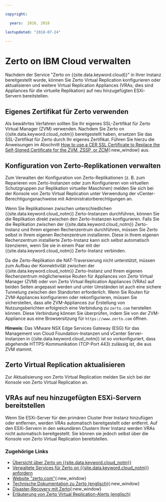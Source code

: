 ```yaml
---

copyright:

  years:  2016, 2018

lastupdated: "2018-07-24"

---
```


# Zerto on IBM Cloud verwalten

Nachdem der Service "Zerto on {{site.data.keyword.cloud}}" in Ihrer Instanz bereitgestellt wurde, können Sie Zerto Virtual Replication konfigurieren oder aktualisieren und weitere Virtual Replication Appliances (VRAs; dies sind Appliances für die virtuelle Replikation) auf neu hinzugefügten ESXi-Servern bereitstellen.

## Eigenes Zertifikat für Zerto verwenden

Als bewährtes Verfahren sollten Sie Ihr eigenes SSL-Zertifikat für Zerto Virtual Manager (ZVM) verwenden. Nachdem Sie Zerto on {{site.data.keyword.cloud_notm}} bereitgestellt haben, ersetzen Sie das SSL-Zertifikat für Zerto durch Ihr eigenes Zertifikat. Führen Sie hierzu die Anweisungen im Abschnitt [How to use a CER SSL Certificate to Replace the Self-Signed Certificate for the ZVM, ZSSP, or ZCM](https://www.zerto.com/myzerto/knowledge-base/how-to-use-a-cer-ssl-certificate-to-replace-the-self-signed-certificate-for-the-zvm-zssp-or-zcm/){:new_window} aus.

## Konfiguration von Zerto-Replikationen verwalten

Zum Verwalten der Konfiguration von Zerto-Replikationen (z. B. zum Reparieren von Zerto-Instanzen oder zum Konfigurieren von virtuellen Schutzgruppen zur Replikation virtueller Maschinen) melden Sie sich bei der Konsole von Zerto Virtual Replication unter Verwendung der vCenter-Berechtigungsnachweise mit Administratorberechtigungen an.

Wenn Sie Replikationen zwischen unterschiedlichen {{site.data.keyword.cloud_notm}} Zerto-Instanzen durchführen, können Sie die Replikation direkt zwischen den Zerto-Instanzen konfigurieren. Falls Sie die Replikation zwischen der {{site.data.keyword.cloud_notm}} Zerto-Instanz und Ihrem eigenen Rechenzentrum durchführen, müssen Sie Zerto selbst in Ihrem eigenen Rechenzentrum installieren. Diese in Ihrem eigenen Rechenzentrum installierte Zerto-Instanz kann sich selbst automatisch lizenzieren, wenn Sie sie in einem Paar mit der {{site.data.keyword.cloud_notm}} Zerto-Instanz verbinden.

Da die Zerto-Replikation die NAT-Traversierung nicht unterstützt, müssen zum Aufbau der Konnektivität zwischen der {{site.data.keyword.cloud_notm}} Zerto-Instanz und Ihrem eigenen Rechenzentrum möglicherweise Routen für Appliances von Zerto Virtual Manager (ZVM) oder von Zerto Virtual Replication Appliances (VRAs) auf beiden Seiten angepasst werden und unter Umständen ist auch eine sichere Tunnelung zwischen den Standorten erforderlich. Wenn Sie Routen für ZVM-Appliances konfigurieren oder rekonfigurieren, müssen Sie sicherstellen, dass alle ZVM-Appliances zur Erstellung von Nutzungsberichten erfolgreich eine Verbindung zu `zerto.com` herstellen können. Diese Verbindung können Sie überprüfen, indem Sie von der ZVM-Appliance aus eine Browsersitzung für `https://www.zerto.com` öffnen.

**Hinweis**: Das VMware NSX Edge Services Gateway (ESG) für das Management von Cloud Foundation-Instanzen und vCenter Server-Instanzen in {{site.data.keyword.cloud_notm}} ist so vorkonfiguriert, dass abgehende HTTPS-Kommunikation (TCP-Port 443) zulässig ist, die aus ZVM stammt.

## Zerto Virtual Replication aktualisieren

Zur Aktualisierung von Zerto Virtual Replication melden Sie sich bei der Konsole von Zerto Virtual Replication an.

## VRAs auf neu hinzugefügten ESXi-Servern bereitstellen

Wenn Sie ESXi-Server für den primären Cluster Ihrer Instanz hinzufügen oder entfernen, werden VRAs automatisch bereitgestellt oder entfernt. Auf den ESXi-Servern in den sekundären Clustern Ihrer Instanz werden VRAs nicht automatisch bereitgestellt. Sie können sie jedoch selbst über die Konsole von Zerto Virtual Replication bereitstellen.

### Zugehörige Links

* [Übersicht über Zerto on {{site.data.keyword.cloud_notm}}](addingzertodr.html)
* [Verwaltete Services für Zerto on {{site.data.keyword.cloud_notm}} anfordern](managing_zerto_services.html)
* [Website "zerto.com"](https://www.zerto.com){:new_window}
* [Technische Dokumentation zu Zerto (englisch)](https://www.zerto.com/myzerto/technical-documentation/){:new_window}
* [Disaster-Recovery mit Zerto](https://www.ibm.com/cloud/garage/architectures/virtualizationArchitecture/zerto){:new_window}
* [Erläuterung von Zerto Virtual Replication-Alerts (englisch)](https://www.zerto.com/myzerto/knowledge-base/explanation-of-zvr-alerts/)
